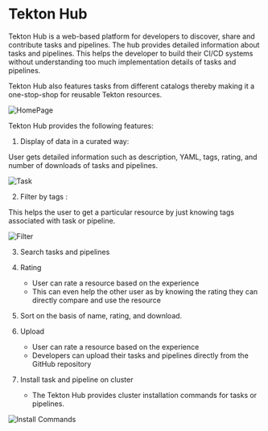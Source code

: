 # Tekton Hub

Tekton Hub is a web-based platform for developers to discover, share and
contribute tasks and pipelines. The hub provides detailed information about
tasks and pipelines. This helps the developer to build their CI/CD systems
without understanding too much implementation details of tasks and pipelines.

Tekton Hub also features tasks from different catalogs thereby making it a
one-stop-shop for reusable Tekton resources.

![HomePage](/images/home.png?raw=true)

Tekton Hub provides the following features:

1. Display of data in a curated way:

User gets detailed information such as description, YAML, tags, rating, and
number of downloads of tasks and pipelines.

![Task](/images/task.png)

2. Filter by  tags :

This helps the user to get a particular resource by just knowing tags
associated with task or pipeline.

![Filter](/images/filter.png?raw=true)

3. Search tasks and pipelines

4. Rating

   - User can rate a resource based on the experience
   - This can even help the other user as by knowing the rating they can
     directly compare and use the resource

5. Sort on the basis of name, rating, and download.

6. Upload

   - User can rate a resource based on the experience
   - Developers can upload their tasks and pipelines directly from the GitHub repository

7. Install task and pipeline on cluster
   - The Tekton Hub provides cluster installation commands for tasks or pipelines.

![Install Commands](/images/install-steps.png)
